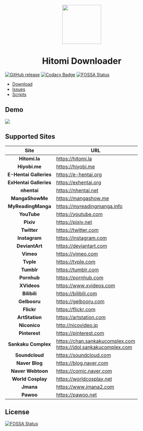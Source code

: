 <p align="center">
  <img src="imgs/main_large.ico" width="128px"/>
</p>
<h1 align="center">Hitomi Downloader</h1>

[![GitHub release](https://img.shields.io/github/release/KurtBestor/Hitomi-Downloader-issues.svg)](https://github.com/KurtBestor/Hitomi-Downloader-issues/releases/latest) [![Codacy Badge](https://api.codacy.com/project/badge/Grade/9ed6fe6337034d1fadbf9c14c57836f6)](https://www.codacy.com?utm_source=github.com&amp;utm_medium=referral&amp;utm_content=KurtBestor/hitomi_downloader&amp;utm_campaign=Badge_Grade)
[![FOSSA Status](https://app.fossa.io/api/projects/git%2Bgithub.com%2FKurtBestor%2FHitomi-Downloader-issues.svg?type=shield)](https://app.fossa.io/projects/git%2Bgithub.com%2FKurtBestor%2FHitomi-Downloader-issues?ref=badge_shield)

- [Download](https://github.com/KurtBestor/Hitomi-Downloader-issues/releases/latest)
- [Issues](https://github.com/KurtBestor/Hitomi-Downloader-issues/issues)
- [Scripts](https://drive.google.com/drive/folders/1FP0YZp7QyGDyOQ1nwILRIVT3kd58NYxo)

## Demo
<img src="imgs/how_to_download.gif">

## Supported Sites
| Site | URL |
| :--: | -- |
| **Hitomi.la** | <https://hitomi.la> |
| **Hiyobi.me** | <https://hiyobi.me> |
| **E-Hentai Galleries** | <https://e-hentai.org> |
| **ExHentai Galleries** | <https://exhentai.org> |
| **nhentai** | <https://nhentai.net> |
| **MangaShowMe** | <https://mangashow.me> |
| **MyReadingManga** | <https://myreadingmanga.info> |
| **YouTube** | <https://youtube.com> |
| **Pixiv** | <https://pixiv.net> |
| **Twitter** | <https://twitter.com> |
| **Instagram** | <https://instagram.com> |
| **DeviantArt** | <https://deviantart.com> |
| **Vimeo** | <https://vimeo.com> |
| **Tvple** | <https://tvple.com> |
| **Tumblr** | <https://tumblr.com> |
| **Pornhub** | <https://pornhub.com> |
| **XVideos** | <https://www.xvideos.com> |
| **Bilibili** | <https://bilibili.com> |
| **Gelbooru** | <https://gelbooru.com> |
| **Flickr** | <https://flickr.com> |
| **ArtStation** | <https://artstation.com> |
| **Niconico** | <http://nicovideo.jp> |
| **Pinterest** | <https://pinterest.com> |
| **Sankaku Complex** | <https://chan.sankakucomplex.com><br><https://idol.sankakucomplex.com> |
| **Soundcloud** | <https://soundcloud.com> |
| **Naver Blog** | <https://blog.naver.com> |
| **Naver Webtoon** | <https://comic.naver.com> |
| **World Cosplay** | <https://worldcosplay.net> |
| **Jmana** | <https://www.jmana2.com> |
| **Pawoo** | <https://pawoo.net> |


## License
[![FOSSA Status](https://app.fossa.io/api/projects/git%2Bgithub.com%2FKurtBestor%2FHitomi-Downloader-issues.svg?type=large)](https://app.fossa.io/projects/git%2Bgithub.com%2FKurtBestor%2FHitomi-Downloader-issues?ref=badge_large)